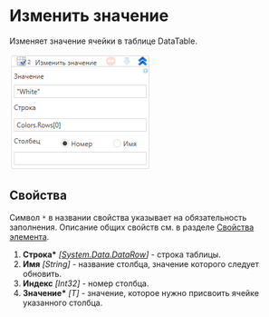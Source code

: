 # Изменить значение

Изменяет значение ячейки в таблице DataTable.

![](<../../../../.gitbook/assets1/WFDataTableUpdateRowItem.png>)


## Свойства
Символ `*` в названии свойства указывает на обязательность заполнения. Описание общих свойств см. в разделе [Свойства элемента](https://docs.primo-rpa.ru/primo-rpa/primo-studio/process/elements#svoistva-elementa).

1. **Строка\*** *[[System.Data.DataRow](https://learn.microsoft.com/ru-ru/dotnet/api/system.data.datarow?view=net-8.0&viewFallbackFrom=net-4.6.1)]* - строка таблицы.
1. **Имя** *[String]* - название столбца, значение которого следует обновить.
1. **Индекс** *[Int32]* - номер столбца.
1. **Значение\*** *[T]* - значение, которое нужно присвоить ячейке указанного столбца.
